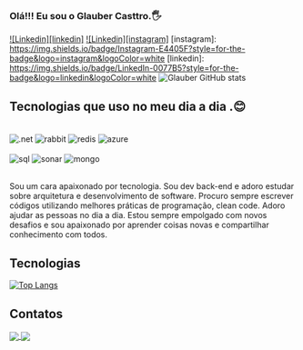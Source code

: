 ### Olá!!! Eu sou o Glauber Casttro.🖐️

[![Linkedin][linkedin]](https://www.linkedin.com/in/glauber-castro-23661161/)
[![Linkedin][instagram]](https://www.instagram.com/glaubercasttro/)
[instagram]: https://img.shields.io/badge/Instagram-E4405F?style=for-the-badge&logo=instagram&logoColor=white
[linkedin]: https://img.shields.io/badge/LinkedIn-0077B5?style=for-the-badge&logo=linkedin&logoColor=white
![Glauber GitHub stats](https://github-readme-stats.vercel.app/api?username=glaubercasttro&show_icons=true&theme=dark&layout=compact&card_width=600)


## Tecnologias que uso no meu dia a dia .😊

<div style="display: inline_block"><br/>
    <img align="center" alt=".net" src="https://img.shields.io/badge/.NET-5C2D91?style=for-the-badge&logo=.net&logoColor=white"/>
    <img align="center" alt="rabbit" src="https://img.shields.io/badge/rabbitmq-%23FF6600.svg?&style=for-the-badge&logo=rabbitmq&logoColor=white"/>
    <img align="center" alt="redis" src="https://img.shields.io/badge/redis-%23DD0031.svg?&style=for-the-badge&logo=redis&logoColor=white"/>
        <img align="center" alt="azure" src="https://img.shields.io/badge/Microsoft_Azure-0089D6?style=for-the-badge&logo=microsoft-azure&logoColor=white"/>
  </div>
  
 <div style="display: inline_block"><br>
    <img align="center" alt="sql" src="https://img.shields.io/badge/Microsoft_SQL_Server-CC2927?style=for-the-badge&logo=microsoft-sql-server&logoColor=white"/>
    <img align="center" alt="sonar" src="https://img.shields.io/badge/Sonar%20cloud-F3702A?style=for-the-badge&logo=sonarcloud&logoColor=white"/>
        <img align="center" alt="mongo" src="https://img.shields.io/badge/MongoDB-4EA94B?style=for-the-badge&logo=mongodb&logoColor=white"/>    
  </div>
  
  <br/>
<p>Sou um cara apaixonado por tecnologia. Sou dev back-end e adoro estudar sobre arquitetura e desenvolvimento de software. Procuro sempre escrever códigos utilizando melhores práticas de programação, clean code. Adoro ajudar as pessoas no dia a dia. Estou sempre empolgado com novos desafios e sou apaixonado por aprender coisas novas e compartilhar conhecimento com todos.</p>

## Tecnologias
[![Top Langs](https://github-readme-stats.vercel.app/api/top-langs/?username=glaubercasttro&langs_count=8&layout=compact&card_width=600&theme=dark)](https://github.com/glaubercasttro/)


## Contatos
<div style="display: inline_block">
    <a href="mailto:glaubercasttro@gmail.com?">
    <img align="center" src="https://img.shields.io/badge/Gmail-D14836?style=for-the-badge&logo=gmail&logoColor=white"/> 
     <a href="https://wa.me/+5531973094111">
    <img align="center" src="https://img.shields.io/badge/WhatsApp-25D366?style=for-the-badge&logo=whatsapp&logoColor=white"/>
</div>
